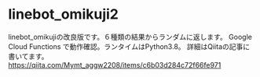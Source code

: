 # linebot_omikuji2
linebot_omikujiの改良版です。６種類の結果からランダムに返します。
Google Cloud Functions で動作確認。ランタイムはPython3.8。
詳細はQiitaの記事に書いてます。
https://qiita.com/Mymt_aggw2208/items/c6b03d284c72f66fe971
